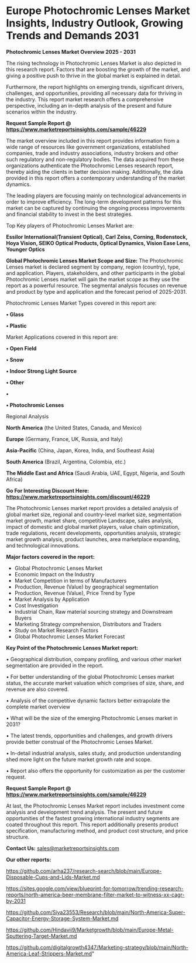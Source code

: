 # Europe Photochromic Lenses Market Insights, Industry Outlook, Growing Trends and Demands 2031

<Strong> Photochromic Lenses Market Overview 2025 - 2031</strong>

The rising technology in Photochromic Lenses Market is also depicted in this research report. Factors that are boosting the growth of the market, and giving a positive push to thrive in the global market is explained in detail.

Furthermore, the report highlights on emerging trends, significant drivers, challenges, and opportunities, providing all necessary data for thriving in the industry. This report market research offers a comprehensive perspective, including an in-depth analysis of the present and future scenarios within the industry.

<strong>Request Sample Report @ <a href=https://www.marketreportsinsights.com/sample/46229>https://www.marketreportsinsights.com/sample/46229</a></strong>

The market overview included in this report provides information from a wide range of resources like government organizations, established companies, trade and industry associations, industry brokers and other such regulatory and non-regulatory bodies. The data acquired from these organizations authenticate the Photochromic Lenses research report, thereby aiding the clients in better decision making. Additionally, the data provided in this report offers a contemporary understanding of the market dynamics.

The leading players are focusing mainly on technological advancements in order to improve efficiency. The long-term development patterns for this market can be captured by continuing the ongoing process improvements and financial stability to invest in the best strategies.

Top Key players of Photochromic Lenses Market are:

<strong>Essilor International(Transient Optical), Carl Zeiss, Corning, Rodenstock, Hoya Vision, SEIKO Optical Products, Optical Dynamics, Vision Ease Lens, Younger Optics</strong>

<strong><b>Global Photochromic Lenses Market Scope and Size:</b></strong>
The Photochromic Lenses market is declared segment by company, region (country), type, and application. Players, stakeholders, and other participants in the global Photochromic Lenses market will gain the market scope as they use the report as a powerful resource. The segmental analysis focuses on revenue and product by type and application and the forecast period of 2025-2031.

Photochromic Lenses Market Types covered in this report are:

<strong>•  Glass

•  Plastic</strong>

Market Applications covered in this report are:

<strong>•  Open Field

•  Snow

•  Indoor Strong Light Source

•  Other

•  

•  Photochromic Lenses</strong> 

Regional Analysis

<strong>North America</strong> (the United States, Canada, and Mexico)

<strong>Europe</strong> (Germany, France, UK, Russia, and Italy)

<strong>Asia-Pacific</strong> (China, Japan, Korea, India, and Southeast Asia)

<strong>South America</strong> (Brazil, Argentina, Colombia, etc.)

<strong>The Middle East and Africa</strong> (Saudi Arabia, UAE, Egypt, Nigeria, and South Africa)

<strong>Go For Interesting Discount Here: <a href=https://www.marketreportsinsights.com/discount/46229>https://www.marketreportsinsights.com/discount/46229</a></strong>

The Photochromic Lenses market report provides a detailed analysis of global market size, regional and country-level market size, segmentation market growth, market share, competitive Landscape, sales analysis, impact of domestic and global market players, value chain optimization, trade regulations, recent developments, opportunities analysis, strategic market growth analysis, product launches, area marketplace expanding, and technological innovations.

<strong><b>Major factors covered in the report:</b></strong>
<ul>
  <li>Global Photochromic Lenses Market </li>
  <li>Economic Impact on the Industry</li>
  <li>Market Competition in terms of Manufacturers</li>
  <li>Production, Revenue (Value) by geographical segmentation</li>
  <li>Production, Revenue (Value), Price Trend by Type</li>
  <li>Market Analysis by Application</li>
  <li>Cost Investigation</li>
  <li>Industrial Chain, Raw material sourcing strategy and Downstream Buyers</li>
  <li>Marketing Strategy comprehension, Distributors and Traders</li>
  <li>Study on Market Research Factors</li>
  <li>Global Photochromic Lenses Market Forecast</li>
</ul>

<strong><b>Key Point of the Photochromic Lenses Market report:</b></strong>

• Geographical distribution, company profiling, and various other market segmentation are provided in the report.

• For better understanding of the global Photochromic Lenses market status, the accurate market valuation which comprises of size, share, and revenue are also covered.

• Analysis of the competitive dynamic factors better extrapolate the complete market overview

• What will be the size of the emerging Photochromic Lenses market in 2031?

• The latest trends, opportunities and challenges, and growth drivers provide better construal of the Photochromic Lenses Market.

• In-detail industrial analysis, sales study, and production understanding shed more light on the future market growth rate and scope.

• Report also offers the opportunity for customization as per the customer request.

<strong>Request Sample Report @ <a href=https://www.marketreportsinsights.com/sample/46229>https://www.marketreportsinsights.com/sample/46229</a></strong>

At last, the Photochromic Lenses Market report includes investment come analysis and development trend analysis. The present and future opportunities of the fastest growing international industry segments are coated throughout this report. This report additionally presents product specification, manufacturing method, and product cost structure, and price structure.

<strong>Contact Us:</strong>
sales@marketreportsinsights.com

<strong>Our other reports:</strong>

<a href=https://github.com/arha237/research-search/blob/main/Europe-Disposable-Cups-and-Lids-Market.md>https://github.com/arha237/research-search/blob/main/Europe-Disposable-Cups-and-Lids-Market.md</a>

<a href=https://sites.google.com/view/blueprint-for-tomorrow/trending-research-reports/north-america-beer-membrane-filter-market-to-witness-xx-cagr-by-2031>https://sites.google.com/view/blueprint-for-tomorrow/trending-research-reports/north-america-beer-membrane-filter-market-to-witness-xx-cagr-by-2031</a>

<a href=https://github.com/Siya23553/Research/blob/main/North-America-Super-Capacitor-Energy-Storage-System-Market.md>https://github.com/Siya23553/Research/blob/main/North-America-Super-Capacitor-Energy-Storage-System-Market.md</a>

<a href=https://github.com/Hindavii9/Marketgrowth/blob/main/Europe-Metal-Sputtering-Target-Market.md>https://github.com/Hindavii9/Marketgrowth/blob/main/Europe-Metal-Sputtering-Target-Market.md</a>

<a href=https://github.com/digitalgrowth4347/Marketing-strategy/blob/main/North-America-Leaf-Strippers-Market.md>https://github.com/digitalgrowth4347/Marketing-strategy/blob/main/North-America-Leaf-Strippers-Market.md</a>"
